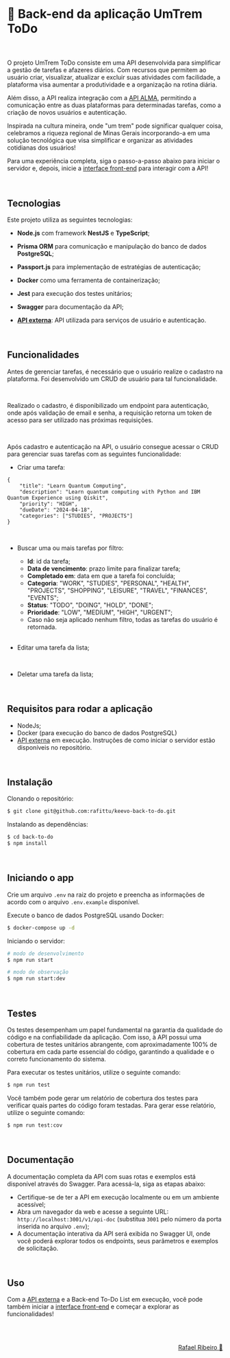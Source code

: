 # 📝 Back-end da aplicação UmTrem ToDo

###

<br>

O projeto UmTrem ToDo consiste em uma API desenvolvida para simplificar a gestão de tarefas e afazeres diários. Com recursos que permitem ao usuário criar, visualizar, atualizar e excluir suas atividades com facilidade, a plataforma visa aumentar a produtividade e a organização na rotina diária.

Além disso, a API realiza integração com a [API ALMA](https://github.com/rafittu/back-alma), permitindo a comunicação entre as duas plataformas para determinadas tarefas, como a criação de novos usuários e autenticação.

Inspirada na cultura mineira, onde "um trem" pode significar qualquer coisa, celebramos a riqueza regional de Minas Gerais incorporando-a em uma solução tecnológica que visa simplificar e organizar as atividades cotidianas dos usuários!

Para uma experiência completa, siga o passo-a-passo abaixo para iniciar o servidor e, depois, inicie a [interface front-end](https://github.com/rafittu/keevo-front-to-do) para interagir com a API!

<br>

## Tecnologias

Este projeto utiliza as seguintes tecnologias:

- **Node.js** com framework **NestJS** e **TypeScript**;
- **Prisma ORM** para comunicação e manipulação do banco de dados **PostgreSQL**;
- **Passport.js** para implementação de estratégias de autenticação;

- **Docker** como uma ferramenta de containerização;
- **Jest** para execução dos testes unitários;
- **Swagger** para documentação da API;

- **[API externa](https://github.com/rafittu/back-alma)**: API utilizada para serviços de usuário e autenticação.

<br>

## Funcionalidades

Antes de gerenciar tarefas, é necessário que o usuário realize o cadastro na plataforma. Foi desenvolvido um CRUD de usuário para tal funcionalidade.

<br>

Realizado o cadastro, é disponibilizado um endpoint para autenticação, onde após validação de email e senha, a requisição retorna um token de acesso para ser utilizado nas próximas requisições.

<br>

Após cadastro e autenticação na API, o usuário consegue acessar o CRUD para gerenciar suas tarefas com as seguintes funcionalidade:

- Criar uma tarefa:
```
{
	"title": "Learn Quantum Computing",
	"description": "Learn quantum computing with Python and IBM Quantum Experience using Qiskit",
	"priority": "HIGH",
	"dueDate": "2024-04-18",
	"categories": ["STUDIES", "PROJECTS"]
}
```

<br>

- Buscar uma ou mais tarefas por filtro:
    - **Id**: id da tarefa;
    - **Data de vencimento**: prazo limite para finalizar tarefa;
    - **Completado em**: data em que a tarefa foi concluída;
    - **Categoria**: "WORK", "STUDIES", "PERSONAL", "HEALTH", "PROJECTS", "SHOPPING", "LEISURE", "TRAVEL", "FINANCES", "EVENTS";
    - **Status**: "TODO", "DOING", "HOLD", "DONE";
    - **Prioridade**: "LOW", "MEDIUM", "HIGH", "URGENT";
    - Caso não seja aplicado nenhum filtro, todas as tarefas do usuário é retornada.

  <br>

- Editar uma tarefa da lista;
  
<br>

- Deletar uma tarefa da lista;

<br>

## Requisitos para rodar a aplicação

- NodeJs;
- Docker (para execução do banco de dados PostgreSQL)
- [API externa](https://github.com/rafittu/back-alma) em execução. Instruções de como iniciar o servidor estão disponíveis no repositório.

<br>

## Instalação

Clonando o repositório:

```bash
$ git clone git@github.com:rafittu/keevo-back-to-do.git
```

Instalando as dependências:

```bash
$ cd back-to-do
$ npm install
```

<br>

## Iniciando o app

Crie um arquivo `.env` na raiz do projeto e preencha as informações de acordo com o arquivo `.env.example` disponível.

Execute o banco de dados PostgreSQL usando Docker:

```bash
$ docker-compose up -d
```

Iniciando o servidor:

```bash
# modo de desenvolvimento
$ npm run start

# modo de observação
$ npm run start:dev
```

<br>

## Testes

Os testes desempenham um papel fundamental na garantia da qualidade do código e na confiabilidade da aplicação. Com isso, à API possui uma cobertura de testes unitários abrangente, com aproximadamente 100% de cobertura em cada parte essencial do código, garantindo a qualidade e o correto funcionamento do sistema.

Para executar os testes unitários, utilize o seguinte comando:

```bash
$ npm run test
```

Você também pode gerar um relatório de cobertura dos testes para verificar quais partes do código foram testadas. Para gerar esse relatório, utilize o seguinte comando:

```bash
$ npm run test:cov
```

<br>

## Documentação

A documentação completa da API com suas rotas e exemplos está disponível através do Swagger. Para acessá-la, siga as etapas abaixo:

- Certifique-se de ter a API em execução localmente ou em um ambiente acessível;
- Abra um navegador da web e acesse a seguinte URL: `http://localhost:3001/v1/api-doc` (substitua `3001` pelo número da porta inserida no arquivo `.env`);
- A documentação interativa da API será exibida no Swagger UI, onde você poderá explorar todos os endpoints, seus parâmetros e exemplos de solicitação.

<br>

## Uso

Com a [API externa](https://github.com/rafittu/back-alma) e a Back-end To-Do List em execução, você pode também iniciar a [interface front-end](https://github.com/rafittu/keevo-front-to-do) e começar a explorar as funcionalidades!

<br>

##

<p align="right">
  <a href="https://www.linkedin.com/in/rafittu/">Rafael Ribeiro 🚀</a>
</p>
